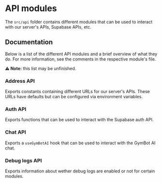 # API modules

The `src/api` folder contains different modules that can be used to interact with our
server's APIs, Supabase APIs, etc.

## Documentation

Below is a list of the different API modules and a brief overview of what they do.
For more information, see the comments in the respective module's file.

**⚠️ Note:** this list may be unfinished.

### Address API

Exports constants containing different URLs for our server's APIs.
These URLs have defaults but can be configured via environment variables.

### Auth API

Exports functions that can be used to interact with the Supabase auth API.

### Chat API

Exports a `useGymBotAI` hook that can be used to interact with the GymBot AI chat.

### Debug logs API

Exports information about wether debug logs are enabled or not for certain modules.
